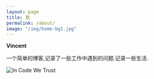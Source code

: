 ```yaml
---
layout: page
title: 我
permalink: /about/
image: "/img/home-bg1.jpg"
---
```



**Vincent**

一个简单的博客,记录了一些工作中遇到的问题.记录一些生活.

![In Code We Trust](/img/icwt1.png)


